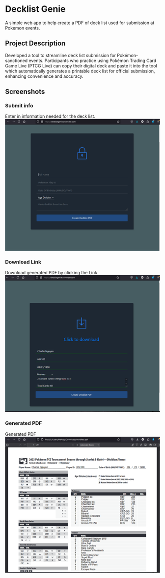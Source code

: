 # Decklist Genie
A simple web app to help create a PDF of deck list used for submission at Pokemon events.

## Project Description
Developed a tool to streamline deck list submission for Pokémon-sanctioned events. Participants who practice using Pokémon Trading Card Game Live (PTCG Live) can copy their digital deck and paste it into the tool which automatically generates a printable deck list for official submission, enhancing convenience and accuracy.


## Screenshots
### Submit info
Enter in information needed for the deck list.
![home-menu](public/imgs/app-screenshot-1.PNG)

### Download Link
Download generated PDF by clicking the Link
![download-pdf](public/imgs/app-screenshot-2.PNG)

### Generated PDF
Generated PDF
![generated-pdf](public/imgs/app-screenshot-3.PNG)
